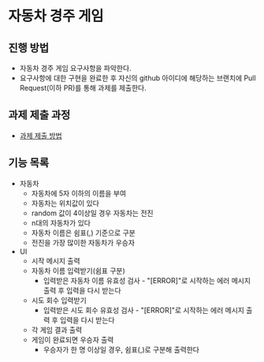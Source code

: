 # 자동차 경주 게임
## 진행 방법
* 자동차 경주 게임 요구사항을 파악한다.
* 요구사항에 대한 구현을 완료한 후 자신의 github 아이디에 해당하는 브랜치에 Pull Request(이하 PR)를 통해 과제를 제출한다.

## 과제 제출 과정
* [과제 제출 방법](https://github.com/next-step/nextstep-docs/tree/master/precourse)

## 기능 목록
* 자동차
  * 자동차에 5자 이하의 이름을 부여
  * 자동차는 위치값이 있다
  * random 값이 4이상일 경우 자동차는 전진
  * n대의 자동차가 있다
  * 자동차 이름은 쉼표(,) 기준으로 구분
  * 전진을 가장 많이한 자동차가 우승자
* UI
  * 시작 메시지 출력
  * 자동차 이름 입력받기(쉼표 구분)
    * 입력받은 자동차 이름 유효성 검사 - "[ERROR]"로 시작하는 에러 메시지 출력 후 입력을 다시 받는다
  * 시도 회수 입력받기
    * 입력받은 시도 회수 유효성 검사 - "[ERROR]"로 시작하는 에러 메시지 출력 후 입력을 다시 받는다
  * 각 게임 결과 출력
  * 게임이 완료되면 우승자 출력
    * 우승자가 한 명 이상일 경우, 쉼표(,)로 구분해 출력한다
  